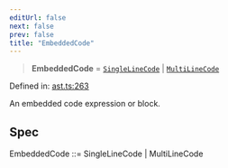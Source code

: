 ```yaml
---
editUrl: false
next: false
prev: false
title: "EmbeddedCode"
---
```


> **EmbeddedCode** = [`SingleLineCode`](/api/ast/interfaces/singlelinecode/) \| [`MultiLineCode`](/api/ast/interfaces/multilinecode/)

Defined in: [ast.ts:263](https://github.com/rcs-agents/rcs-lang/blob/89258eb41dbc7637c8bdc8bfc04b38ebfa30409c/packages/ast/src/ast.ts#L263)

An embedded code expression or block.

## Spec

EmbeddedCode ::= SingleLineCode | MultiLineCode
